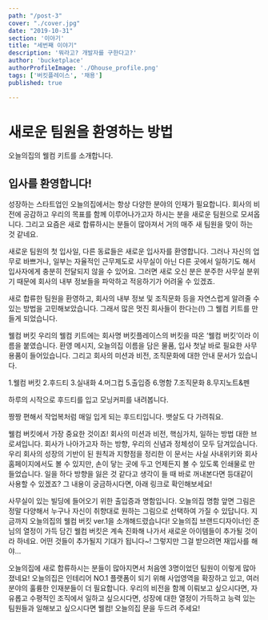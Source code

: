 ```yaml
---
path: "/post-3"
cover: "./cover.jpg"
date: "2019-10-31"
section: '이야기'
title: "세번째 이야기"
description: '뭐라고? 개발자를 구한다고?'
author: 'bucketplace'
authorProfileImage: './Ohouse_profile.png'
tags: ['버킷플레이스', '채용']
published: true

---
```

# 새로운 팀원을 환영하는 방법 
오늘의집의 웰컴 키트를 소개합니다.

## 입사를 환영합니다! 
성장하는 스타트업인 오늘의집에서는 항상 다양한 분야의 인재가 필요합니다. 회사의 비전에 공감하고 우리의 목표를 함께 이루어나가고자 하시는 분을 새로운 팀원으로 모셔옵니다. 그리고 요즘은 새로 합류하시는 분들이 많아져서 거의 매주 새 팀원을 맞이 하는 것 같네요.

새로운 팀원의 첫 입사일, 다른 동료들은 새로운 입사자를 환영합니다. 그러나 자신의 업무로 바쁘거나, 일부는 자율적인 근무제도로 사무실이 아닌 다른 곳에서 일하기도 해서 입사자에게 충분히 전달되지 않을 수 있어요. 그러면 새로 오신 분은 분주한 사무실 분위기 때문에 회사의 내부 정보들을 파악하고 적응하기가 어려울 수 있겠죠.

새로 합류한 팀원을 환영하고, 회사의 내부 정보 및 조직문화 등을 자연스럽게 알려줄 수 있는 방법을 고민해보았습니다. 그래서 많은 멋진 회사들이 한다는(!) 그 웰컴 키트를 만들게 되었습니다.

웰컴 버킷
우리의 웰컴 키트에는 회사명 버킷플레이스의 버킷을 따온 ‘웰컴 버킷’이라 이름을 붙였습니다. 환영 메시지, 오늘의집 이름을 담은 물품, 입사 첫날 바로 필요한 사무용품이 들어있습니다. 그리고 회사의 미션과 비전, 조직문화에 대한 안내 문서가 있습니다.


1.웰컴 버킷  2.후드티  3.실내화  4.머그컵  5.출입증  6.명함  7.조직문화  8.무지노트&펜


하루의 시작으로 후드티를 입고 모닝커피를 내려봅니다.

짱짱 편해서 작업복처럼 매일 입게 되는 후드티입니다. 뱃살도 다 가려줘요.

웰컴 버킷에서 가장 중요한 것이죠! 회사의 미션과 비전, 핵심가치, 일하는 방법 대한 브로셔입니다. 회사가 나아가고자 하는 방향, 우리의 신념과 정체성이 모두 담겨있습니다. 우리 회사의 성장의 기반이 된 원칙과 지향점을 정리한 이 문서는 사실 사내위키와 회사 홈페이지에서도 볼 수 있지만, 손이 닿는 곳에 두고 언제든지 볼 수 있도록 인쇄물로 만들었습니다. 일을 하다 방향을 잃은 것 같다고 생각이 들 때 바로 꺼내본다면 등대같이 사용할 수 있겠죠? 그 내용이 궁금하시다면, 아래 링크로 확인해보세요!


사무실이 있는 빌딩에 들어오기 위한 출입증과 명함입니다. 오늘의집 명함 앞면 그림은 정말 다양해서 누구나 자신이 취향대로 원하는 그림으로 선택하여 가질 수 있답니다.
지금까지 오늘의집의 웰컴 버킷 ver.1을 소개해드렸습니다! 오늘의집 브랜드디자이너인 준님의 열정이 가득 담긴 웰컴 버킷은 계속 진화해 나가서 새로운 아이템들이 추가될 것이라 하네요. 어떤 것들이 추가될지 기대가 됩니다~! 그렇지만 그걸 받으려면 재입사를 해야… 

오늘의집에 새로 합류하시는 분들이 많아지면서 처음엔 3명이었던 팀원이 이렇게 많아졌네요! 오늘의집은 인테리어 NO.1 플랫폼이 되기 위해 사업영역을 확장하고 있고, 여러 분야의 훌륭한 인재분들이 더 필요합니다. 우리의 비전을 함께 이뤄보고 싶으시다면, 자유롭고 수평적인 조직에서 일하고 싶으시다면, 성장에 대한 열정이 가득하고 능력 있는 팀원들과 일해보고 싶으시다면 웰컴! 오늘의집 문을 두드려 주세요!
